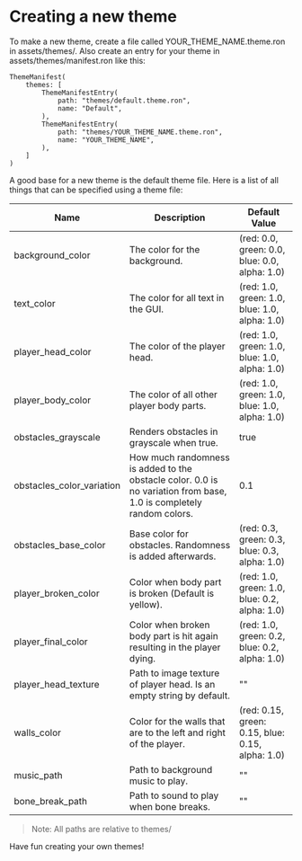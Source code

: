 # Creating a new theme

To make a new theme, create a file called YOUR_THEME_NAME.theme.ron in assets/themes/.
Also create an entry for your theme in assets/themes/manifest.ron like this:

```
ThemeManifest(
    themes: [
        ThemeManifestEntry(
            path: "themes/default.theme.ron",
            name: "Default",
        ),
        ThemeManifestEntry(
            path: "themes/YOUR_THEME_NAME.theme.ron",
            name: "YOUR_THEME_NAME",
        ),
    ]
)
```

A good base for a new theme is the default theme file.
Here is a list of all things that can be specified using a theme file:

| Name                     | Description                                                                 | Default Value                                                                 |
|--------------------------|-----------------------------------------------------------------------------|------------------------------------------------------------------------------|
| background_color         | The color for the background.                                               | (red: 0.0, green: 0.0, blue: 0.0, alpha: 1.0)                                |
| text_color               | The color for all text in the GUI.                                          | (red: 1.0, green: 1.0, blue: 1.0, alpha: 1.0)                                |
| player_head_color        | The color of the player head.                                               | (red: 1.0, green: 1.0, blue: 1.0, alpha: 1.0)                                |
| player_body_color        | The color of all other player body parts.                                   | (red: 1.0, green: 1.0, blue: 1.0, alpha: 1.0)                                |
| obstacles_grayscale      | Renders obstacles in grayscale when true.                                   | true                                                                         |
| obstacles_color_variation| How much randomness is added to the obstacle color. 0.0 is no variation from base, 1.0 is completely random colors. | 0.1                                                                          |
| obstacles_base_color     | Base color for obstacles. Randomness is added afterwards.                   | (red: 0.3, green: 0.3, blue: 0.3, alpha: 1.0)                                |
| player_broken_color      | Color when body part is broken (Default is yellow).                         | (red: 1.0, green: 1.0, blue: 0.2, alpha: 1.0)                                |
| player_final_color       | Color when broken body part is hit again resulting in the player dying.     | (red: 1.0, green: 0.2, blue: 0.2, alpha: 1.0)                                |
| player_head_texture      | Path to image texture of player head. Is an empty string by default.        | ""                                                                           |
| walls_color              | Color for the walls that are to the left and right of the player.           | (red: 0.15, green: 0.15, blue: 0.15, alpha: 1.0)                             |
| music_path               | Path to background music to play.                                           | ""                                                                           |
| bone_break_path          | Path to sound to play when bone breaks.                                     | ""                                                                           |

> Note: All paths are relative to themes/

Have fun creating your own themes!
